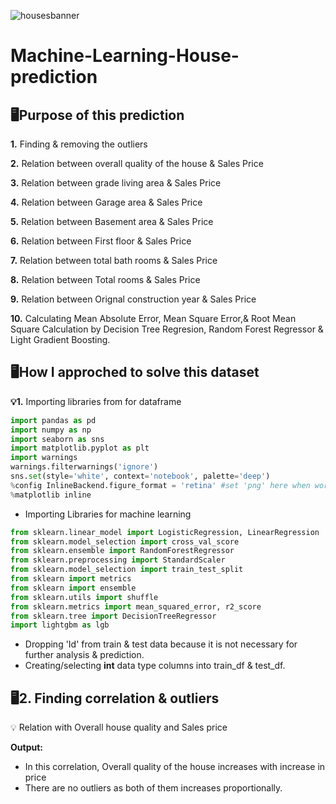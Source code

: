 ![housesbanner](https://user-images.githubusercontent.com/98269318/191279386-02ca09a5-dfbf-4d95-8b3d-537b5b060531.png)
# Machine-Learning-House-prediction

## 🖥️Purpose of this prediction
**1.** Finding & removing the outliers

**2.** Relation between overall quality of the house & Sales Price

**3.** Relation between grade living area & Sales Price

**4.** Relation between Garage area & Sales Price

**5.** Relation between Basement area & Sales Price

**6.** Relation between First floor & Sales Price

**7.** Relation between total bath rooms & Sales Price

**8.** Relation between Total rooms & Sales Price

**9.** Relation between Orignal construction year & Sales Price

**10.** Calculating Mean Absolute Error, Mean Square Error,& Root Mean Square Calculation by Decision Tree Regresion, Random Forest Regressor & Light Gradient Boosting.

## 🖥️How I approched to solve this dataset
**💡1.** Importing libraries from  for dataframe 
``` python
import pandas as pd
import numpy as np
import seaborn as sns
import matplotlib.pyplot as plt
import warnings
warnings.filterwarnings('ignore')
sns.set(style='white', context='notebook', palette='deep')
%config InlineBackend.figure_format = 'retina' #set 'png' here when working on notebook
%matplotlib inline
```
- Importing Libraries for machine learning
``` python
from sklearn.linear_model import LogisticRegression, LinearRegression
from sklearn.model_selection import cross_val_score
from sklearn.ensemble import RandomForestRegressor
from sklearn.preprocessing import StandardScaler
from sklearn.model_selection import train_test_split
from sklearn import metrics
from sklearn import ensemble
from sklearn.utils import shuffle
from sklearn.metrics import mean_squared_error, r2_score
from sklearn.tree import DecisionTreeRegressor
import lightgbm as lgb
```
- Dropping 'Id' from train & test data because it is not necessary for further analysis & prediction.
- Creating/selecting **int** data type columns into train_df & test_df.

## 🖥️2. Finding correlation & outliers
💡 Relation with Overall house quality and Sales price

**Output:** 
- In this correlation, Overall quality of the house increases with increase in price
- There are no outliers as both of them increases proportionally.

